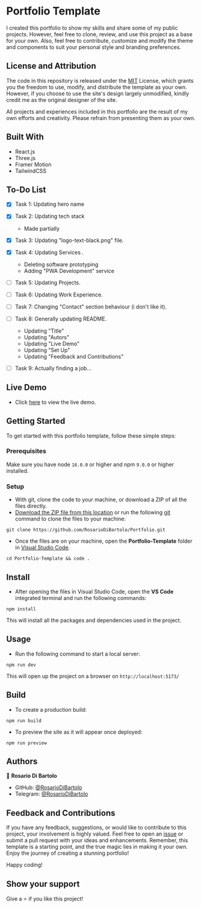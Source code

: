 # Portfolio Template
 
I created this portfolio to show my skills and share some of my public projects. However, feel free to clone, review, and use this project as a base for your own. Also, feel free to contribute, customize and modify the theme and components to suit your personal style and branding preferences.

## License and Attribution

The code in this repository is released under the [MIT](https://github.com/RosarioDiBartolo/Portfolio/blob/main/MIT.md
) License, which grants you the freedom to use, modify, and distribute the template as your own. However, if you choose to use the site's design largely unmodified, kindly credit me as the original designer of the site.

All projects and experiences included in this portfolio are the result of my own efforts and creativity. Please refrain from presenting them as your own.

## Built With

- React.js
- Three.js
- Framer Motion
- TailwindCSS

## To-Do List
- [x] Task 1: Updating hero name
- [x] Task 2: Updating tech stack
  - Made partially
- [x] Task 3: Updating "logo-text-black.png" file.
- [x] Task 4: Updating Services .
  - Deleting software prototyping
  - Adding "PWA Development" service
- [ ] Task 5: Updating Projects.
- [ ] Task 6: Updating Work Experience.
- [ ] Task 7: Changing "Contact" section behaviour (i don't like it).
- [ ] Task 8: Generally updating README.
  - Updating "Title"
  - Updating "Autors"
  - Updating "Live Demo"
  - Updating "Set Up"
  - Updating "Feedback and Contributions"
- [ ] Task 9: Actually finding a job...

    


## Live Demo

- Click [here](https://portfolio-woad-tau-94.vercel.app/) to view the live demo.

## Getting Started

To get started with this portfolio template, follow these simple steps:

### Prerequisites

Make sure you have node `16.0.0` or higher and npm `9.0.0` or higher installed.

### Setup
- With git, clone the code to your machine, or download a ZIP of all the files directly.
- [Download the ZIP file from this location](https://github.com/RosarioDiBartolo/Portfolio/archive/refs/heads/main.zip) or run the following [git](https://git-scm.com/) command to clone the files to your machine:

```
git clone https://github.com/RosarioDiBartolo/Portfolio.git
```

- Once the files are on your machine, open the **Portfolio-Template** folder in [Visual Studio Code](https://code.visualstudio.com/download).

```
cd Portfolio-Template && code .
```

## Install

- After opening the files in Visual Studio Code, open the **VS Code** integrated terminal and run the following commands:

```
npm install
```

This will install all the packages and dependencies used in the project.

## Usage

- Run the following command to start a local server:

```
npm run dev
```

This will open up the project on a browser on `http://localhost:5173/`

## Build

- To create a production build:

```
npm run build
```

- To preview the site as it will appear once deployed:

```
npm run preview
```

## Authors

👤 **Rosario Di Bartolo**

- GitHub: [@RosarioDiBartolo](https://github.com/RosarioDiBartolo)
- Telegram: [@RosarioDiBartolo](https://t.me/camelCaseTillEnd)

## Feedback and Contributions

If you have any feedback, suggestions, or would like to contribute to this project, your involvement is highly valued. Feel free to open an [issue](../../issues/) or submit a pull request with your ideas and enhancements. Remember, this template is a starting point, and the true magic lies in making it your own. Enjoy the journey of creating a stunning portfolio!

Happy coding!

## Show your support

Give a ⭐️ if you like this project!
